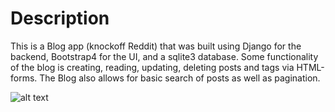 # Description
This is a Blog app (knockoff Reddit) that was built using Django for the backend, Bootstrap4 for the UI, and a sqlite3 database.
Some functionality of the blog is creating, reading, updating, deleting posts and tags via HTML-forms.
The Blog also allows for basic search of posts as well as pagination.


![alt text](https://github.com/KennethSC/Django-Blog/blob/master/app/blogengine/static/images/blog.gif)
